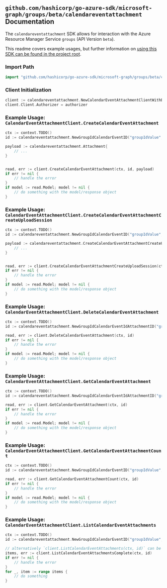 
## `github.com/hashicorp/go-azure-sdk/microsoft-graph/groups/beta/calendareventattachment` Documentation

The `calendareventattachment` SDK allows for interaction with the Azure Resource Manager Service `groups` (API Version `beta`).

This readme covers example usages, but further information on [using this SDK can be found in the project root](https://github.com/hashicorp/go-azure-sdk/tree/main/docs).

### Import Path

```go
import "github.com/hashicorp/go-azure-sdk/microsoft-graph/groups/beta/calendareventattachment"
```


### Client Initialization

```go
client := calendareventattachment.NewCalendarEventAttachmentClientWithBaseURI("https://management.azure.com")
client.Client.Authorizer = authorizer
```


### Example Usage: `CalendarEventAttachmentClient.CreateCalendarEventAttachment`

```go
ctx := context.TODO()
id := calendareventattachment.NewGroupIdCalendarEventID("groupIdValue", "eventIdValue")

payload := calendareventattachment.Attachment{
	// ...
}


read, err := client.CreateCalendarEventAttachment(ctx, id, payload)
if err != nil {
	// handle the error
}
if model := read.Model; model != nil {
	// do something with the model/response object
}
```


### Example Usage: `CalendarEventAttachmentClient.CreateCalendarEventAttachmentCreateUploadSession`

```go
ctx := context.TODO()
id := calendareventattachment.NewGroupIdCalendarEventID("groupIdValue", "eventIdValue")

payload := calendareventattachment.CreateCalendarEventAttachmentCreateUploadSessionRequest{
	// ...
}


read, err := client.CreateCalendarEventAttachmentCreateUploadSession(ctx, id, payload)
if err != nil {
	// handle the error
}
if model := read.Model; model != nil {
	// do something with the model/response object
}
```


### Example Usage: `CalendarEventAttachmentClient.DeleteCalendarEventAttachment`

```go
ctx := context.TODO()
id := calendareventattachment.NewGroupIdCalendarEventIdAttachmentID("groupIdValue", "eventIdValue", "attachmentIdValue")

read, err := client.DeleteCalendarEventAttachment(ctx, id)
if err != nil {
	// handle the error
}
if model := read.Model; model != nil {
	// do something with the model/response object
}
```


### Example Usage: `CalendarEventAttachmentClient.GetCalendarEventAttachment`

```go
ctx := context.TODO()
id := calendareventattachment.NewGroupIdCalendarEventIdAttachmentID("groupIdValue", "eventIdValue", "attachmentIdValue")

read, err := client.GetCalendarEventAttachment(ctx, id)
if err != nil {
	// handle the error
}
if model := read.Model; model != nil {
	// do something with the model/response object
}
```


### Example Usage: `CalendarEventAttachmentClient.GetCalendarEventAttachmentCount`

```go
ctx := context.TODO()
id := calendareventattachment.NewGroupIdCalendarEventID("groupIdValue", "eventIdValue")

read, err := client.GetCalendarEventAttachmentCount(ctx, id)
if err != nil {
	// handle the error
}
if model := read.Model; model != nil {
	// do something with the model/response object
}
```


### Example Usage: `CalendarEventAttachmentClient.ListCalendarEventAttachments`

```go
ctx := context.TODO()
id := calendareventattachment.NewGroupIdCalendarEventID("groupIdValue", "eventIdValue")

// alternatively `client.ListCalendarEventAttachments(ctx, id)` can be used to do batched pagination
items, err := client.ListCalendarEventAttachmentsComplete(ctx, id)
if err != nil {
	// handle the error
}
for _, item := range items {
	// do something
}
```
